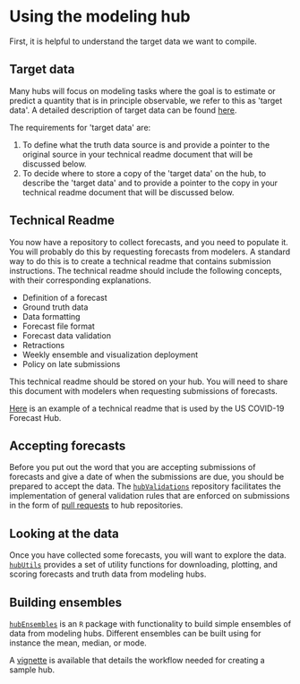 # Using the modeling hub  

First, it is helpful to understand the target data we want to compile.  

## Target data  

Many hubs will focus on modeling tasks where the goal is to estimate or predict a quantity that is in principle observable, we refer to this as 'target data'. A detailed description of target data can be found [here](../user-guide/target-data.md).  

The requirements for 'target data' are:  
1. To define what the truth data source is and provide a pointer to the original source in your technical readme document that will be discussed below.  
2. To decide where to store a copy of the 'target data' on the hub, to describe the 'target data' and to provide a pointer to the copy in your technical readme document that will be discussed below.  

## Technical Readme  

You now have a repository to collect forecasts, and you need to populate it. You will probably do this by requesting forecasts from modelers. A standard way to do this is to create a technical readme that contains submission instructions. The technical readme should include the following concepts, with their corresponding explanations.  
- Definition of a forecast  
- Ground truth data  
- Data formatting  
- Forecast file format  
- Forecast data validation  
- Retractions  
- Weekly ensemble and visualization deployment  
- Policy on late submissions  

This technical readme should be stored on your hub. You will need to share this document with modelers when requesting submissions of forecasts.  

[Here](https://github.com/reichlab/covid19-forecast-hub/blob/master/data-processed/README.md) is an example of a technical readme that is used by the US COVID-19 Forecast Hub.

## Accepting forecasts  

Before you put out the word that you are accepting submissions of forecasts and give a date of when the submissions are due, you should be prepared to accept the data.  The [`hubValidations`](https://infectious-disease-modeling-hubs.github.io/hubValidations/) repository facilitates the implementation of general validation rules that are enforced on submissions in the form of [pull requests](https://docs.github.com/articles/about-pull-requests) to hub repositories.  

## Looking at the data  
Once you have collected some forecasts, you will want to explore the data. [`hubUtils`](https://infectious-disease-modeling-hubs.github.io/hubUtils/) provides a set of utility functions for downloading, plotting, and scoring forecasts and truth data from modeling hubs.  

## Building ensembles  
[`hubEnsembles`](https://infectious-disease-modeling-hubs.github.io/hubEnsembles/) is an `R` package with functionality to build simple ensembles of data from modeling hubs. Different ensembles can be built using for instance the mean, median, or mode.  

A [vignette](../more-info/hubEnsembles_vignette.md) is available that details the workflow needed for creating a sample hub.  

